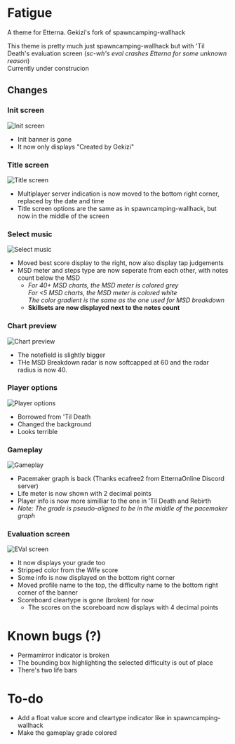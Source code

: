 # Fatigue
A theme for Etterna.
Gekizi's fork of spawncamping-wallhack

This theme is pretty much just spawncamping-wallhack but with 'Til Death's evaluation screen (*sc-wh's eval crashes Etterna for some unknown reason*) <br>
Currently under construcion

## Changes
### Init screen
![Init screen](https://media.discordapp.net/attachments/1075751088692666398/1091347975558660136/2023-03-31_200543.jpg?width=768&height=431)
* Init banner is gone
* It now only displays "Created by Gekizi"

### Title screen
![Title screen](https://media.discordapp.net/attachments/1075751088692666398/1091347974451367978/2023-03-31_200006.jpg?width=768&height=431)
* Multiplayer server indication is now moved to the bottom right corner, replaced by the date and time
* Title screen options are the same as in spawncamping-wallhack, but now in the middle of the screen

### Select music
![Select music](https://media.discordapp.net/attachments/1075751088692666398/1089250296993161308/2023-03-26_004105.jpg?width=768&height=431)
* Moved best score display to the right, now also display tap judgements
* MSD meter and steps type are now seperate from each other, with notes count below the MSD
  * *For 40+ MSD charts, the MSD meter is colored grey* <br>
    *For <5 MSD charts, the MSD meter is colored white* <br>
    *The color gradient is the same as the one used for MSD breakdown*
  * **Skillsets are now displayed next to the notes count**

### Chart preview
![Chart preview](https://media.discordapp.net/attachments/1075751088692666398/1091347974782713876/2023-03-31_200024.jpg?width=768&height=431)
* The notefield is slightly bigger
* THe MSD Breakdown radar is now softcapped at 60 and the radar radius is now 40.

### Player options
![Player options](https://media.discordapp.net/attachments/1075751088692666398/1091347975340560555/2023-03-31_200100.png?width=832&height=467)
* Borrowed from 'Til Death
* Changed the background
* Looks terrible

### Gameplay
![Gameplay](https://media.discordapp.net/attachments/1075751088692666398/1089256248349819020/2023-03-26_012244.jpg?width=768&height=431)
* Pacemaker graph is back (Thanks ecafree2 from EtternaOnline Discord server)
* Life meter is now shown with 2 decimal points
* Player info is now more similliar to the one in 'Til Death and Rebirth
* *Note: The grade is pseudo-aligned to be in the middle of the pacemaker graph*

### Evaluation screen
![EVal screen](https://media.discordapp.net/attachments/1075751088692666398/1089250298058514485/2023-03-26_004825.jpg?width=768&height=431)
* It now displays your grade too
* Stripped color from the Wife score
* Some info is now displayed on the bottom right corner
* Moved profile name to the top, the difficulty name to the bottom right corner of the banner
* Scoreboard cleartype is gone (broken) for now
  * The scores on the scoreboard now displays with 4 decimal points
  
# Known bugs (?)
* Permamirror indicator is broken
* The bounding box highlighting the selected difficulty is out of place
* There's two life bars

# To-do
* Add a float value score and cleartype indicator like in spawncamping-wallhack
* Make the gameplay grade colored

